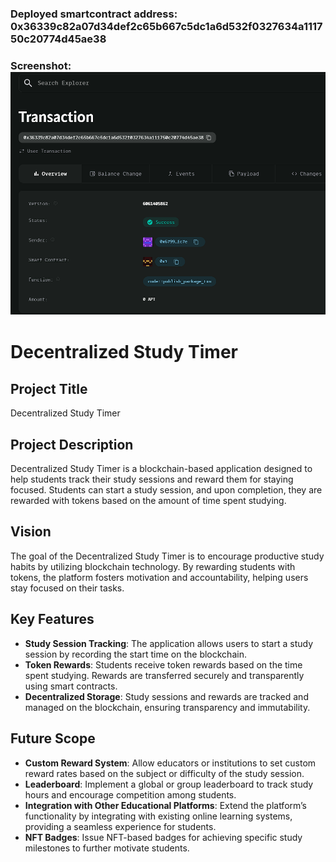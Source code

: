 ### Deployed smartcontract address: 0x36339c82a07d34def2c65b667c5dc1a6d532f0327634a111750c20774d45ae38

### Screenshot: ![alt text](image.png)

# Decentralized Study Timer

## Project Title
Decentralized Study Timer

## Project Description
Decentralized Study Timer is a blockchain-based application designed to help students track their study sessions and reward them for staying focused. Students can start a study session, and upon completion, they are rewarded with tokens based on the amount of time spent studying.

## Vision
The goal of the Decentralized Study Timer is to encourage productive study habits by utilizing blockchain technology. By rewarding students with tokens, the platform fosters motivation and accountability, helping users stay focused on their tasks.

## Key Features
- **Study Session Tracking**: The application allows users to start a study session by recording the start time on the blockchain.
- **Token Rewards**: Students receive token rewards based on the time spent studying. Rewards are transferred securely and transparently using smart contracts.
- **Decentralized Storage**: Study sessions and rewards are tracked and managed on the blockchain, ensuring transparency and immutability.

## Future Scope
- **Custom Reward System**: Allow educators or institutions to set custom reward rates based on the subject or difficulty of the study session.
- **Leaderboard**: Implement a global or group leaderboard to track study hours and encourage competition among students.
- **Integration with Other Educational Platforms**: Extend the platform’s functionality by integrating with existing online learning systems, providing a seamless experience for students.
- **NFT Badges**: Issue NFT-based badges for achieving specific study milestones to further motivate students.

